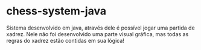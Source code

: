 # chess-system-java

Sistema desenvolvido em java, através dele é possível jogar uma partida de xadrez.
Nele não foi desenvolvido uma parte visual gráfica, mas todas as regras do xadrez estão contidas em sua lógica!
